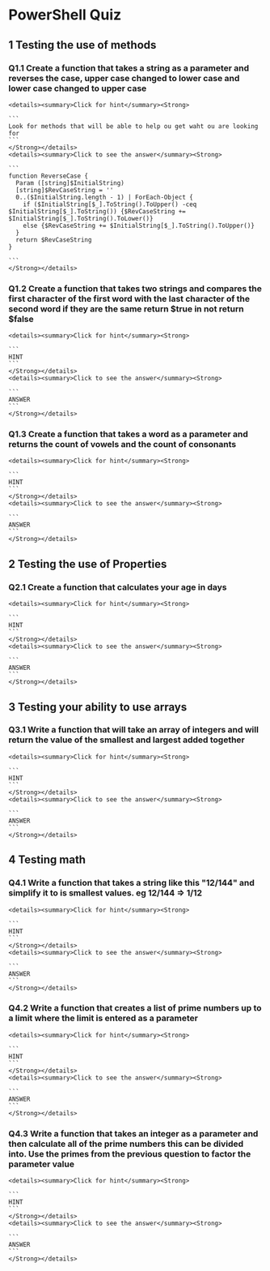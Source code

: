 <!--
    <details><summary>Click for hint</summary><Strong> 

    ``` 
    HINT
    ```
    </Strong></details> 
    <details><summary>Click to see the answer</summary><Strong> 
    
    ```
    ANSWER
    ```
    </Strong></details> 
-->

# PowerShell Quiz

## 1 Testing the use of methods

### Q1.1 Create a function that takes a string as a parameter and reverses the case, upper case changed to lower case and lower case changed to upper case
    <details><summary>Click for hint</summary><Strong> 

    ``` 
    Look for methods that will be able to help ou get waht ou are looking for
    ```
    </Strong></details> 
    <details><summary>Click to see the answer</summary><Strong> 
    
    ```
    function ReverseCase {
      Param ([string]$InitialString)
      [string]$RevCaseString = ''
      0..($InitialString.length - 1) | ForEach-Object {
        if ($InitialString[$_].ToString().ToUpper() -ceq $InitialString[$_].ToString()) {$RevCaseString += $InitialString[$_].ToString().ToLower()}
        else {$RevCaseString += $InitialString[$_].ToString().ToUpper()}
      }
      return $RevCaseString
    }

    ```
    </Strong></details> 
### Q1.2 Create a function that takes two strings and compares the first character of the first word with the last character of the second word if they are the same return $true in not return $false
    <details><summary>Click for hint</summary><Strong> 

    ``` 
    HINT
    ```
    </Strong></details> 
    <details><summary>Click to see the answer</summary><Strong> 
    
    ```
    ANSWER
    ```
    </Strong></details> 
### Q1.3 Create a function that takes a word as a parameter and returns the count of vowels and the count of consonants
    <details><summary>Click for hint</summary><Strong> 

    ``` 
    HINT
    ```
    </Strong></details> 
    <details><summary>Click to see the answer</summary><Strong> 
    
    ```
    ANSWER
    ```
    </Strong></details> 
## 2 Testing the use of Properties

### Q2.1 Create a function that calculates your age in days
    <details><summary>Click for hint</summary><Strong> 

    ``` 
    HINT
    ```
    </Strong></details> 
    <details><summary>Click to see the answer</summary><Strong> 
    
    ```
    ANSWER
    ```
    </Strong></details> 


## 3 Testing your ability to use arrays

### Q3.1 Write a function that will take an array of integers and will return the value of the smallest and largest added together
    <details><summary>Click for hint</summary><Strong> 

    ``` 
    HINT
    ```
    </Strong></details> 
    <details><summary>Click to see the answer</summary><Strong> 
    
    ```
    ANSWER
    ```
    </Strong></details> 

## 4 Testing math 

### Q4.1 Write a function that takes a string like this "12/144" and simplify it to is smallest values. eg 12/144 => 1/12
    <details><summary>Click for hint</summary><Strong> 

    ``` 
    HINT
    ```
    </Strong></details> 
    <details><summary>Click to see the answer</summary><Strong> 
    
    ```
    ANSWER
    ```
    </Strong></details> 
### Q4.2 Write a function that creates a list of prime numbers up to a limit where the limit is entered as a parameter
    <details><summary>Click for hint</summary><Strong> 

    ``` 
    HINT
    ```
    </Strong></details> 
    <details><summary>Click to see the answer</summary><Strong> 
    
    ```
    ANSWER
    ```
    </Strong></details> 
### Q4.3 Write a function that takes an integer as a parameter and then calculate all of the prime numbers this can be divided into. Use the primes from the previous question to factor the parameter value 
    <details><summary>Click for hint</summary><Strong> 

    ``` 
    HINT
    ```
    </Strong></details> 
    <details><summary>Click to see the answer</summary><Strong> 
    
    ```
    ANSWER
    ```
    </Strong></details> 

